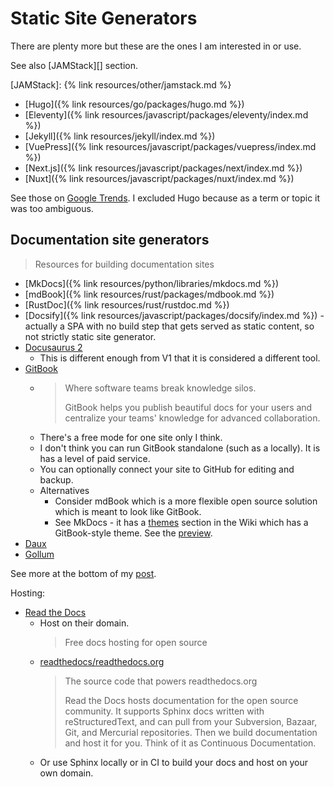 # Static Site Generators

There are plenty more but these are the ones I am interested in or use.

See also [JAMStack][] section.

[JAMStack]: {% link resources/other/jamstack.md %}

- [Hugo]({% link resources/go/packages/hugo.md %})
- [Eleventy]({% link resources/javascript/packages/eleventy/index.md %})
- [Jekyll]({% link resources/jekyll/index.md %})
- [VuePress]({% link resources/javascript/packages/vuepress/index.md %})
- [Next.js]({% link resources/javascript/packages/next/index.md %})
- [Nuxt]({% link resources/javascript/packages/nuxt/index.md %})

See those on [Google Trends](https://trends.google.com/trends/explore?cat=5&date=all&q=%2Fm%2F0_s0_f0,%2Fg%2F121bk8f1,Next.js,VuePress,%2Fg%2F11g0wgnhgc). I excluded Hugo because as a term or topic it was too ambiguous.


## Documentation site generators
> Resources for building documentation sites

- [MkDocs]({% link resources/python/libraries/mkdocs.md %})
- [mdBook]({% link resources/rust/packages/mdbook.md %})
- [RustDoc]({% link resources/rust/rustdoc.md %})
- [Docsify]({% link resources/javascript/packages/docsify/index.md %}) - actually a SPA with no build step that gets served as static content, so not strictly static site generator.
- [Docusaurus 2](https://docusaurus.io/)
    - This is different enough from V1 that it is considered a different tool.
- [GitBook](https://www.gitbook.com/)
    - > Where software teams break knowledge silos.
      >
      > GitBook helps you publish beautiful docs for your users and centralize your teams' knowledge for advanced collaboration.
    - There's a free mode for one site only I think.
    - I don't think you can run GitBook standalone (such as a locally). It is has a level of paid service.
    - You can optionally connect your site to GitHub for editing and backup.
    - Alternatives
        - Consider mdBook which is a more flexible open source solution which is meant to look like GitBook.
        - See MkDocs - it has a [themes](https://github.com/mkdocs/mkdocs/wiki/MkDocs-Themes) section in the Wiki which has a GitBook-style theme. See the [preview](https://lramage.gitlab.io/mkdocs-gitbook-theme/).
- [Daux](https://daux.io/)
- [Gollum](https://github.com/gollum/gollum)

See more at the bottom of my [post](https://michaelcurrin.github.io/coding-blog/2019/09/04/site-building-tools.html).

Hosting:

- [Read the Docs](https://readthedocs.org/)
    - Host on their domain.
        > Free docs hosting for open source
    - [readthedocs/readthedocs.org](https://github.com/readthedocs/readthedocs.org)
        > The source code that powers readthedocs.org
        >
        > Read the Docs hosts documentation for the open source community. It supports Sphinx docs written with reStructuredText, and can pull from your Subversion, Bazaar, Git, and Mercurial repositories. Then we build documentation and host it for you. Think of it as Continuous Documentation.
    - Or use Sphinx locally or in CI to build your docs and host on your own domain.
